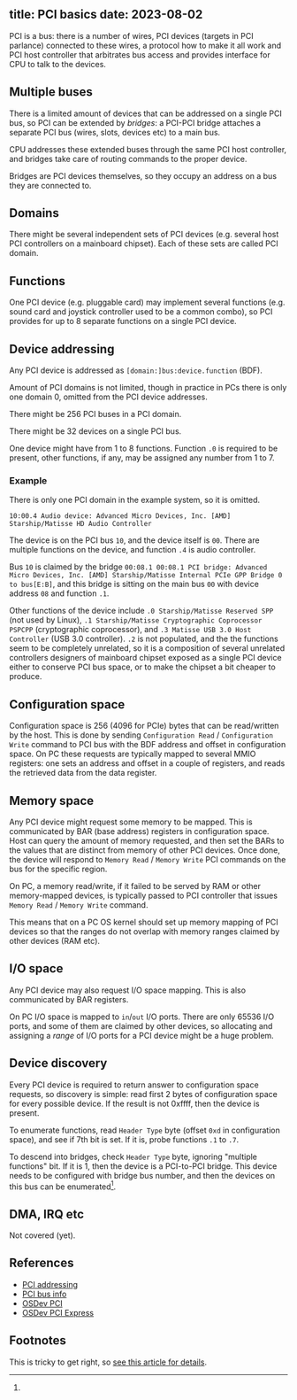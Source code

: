 title: PCI basics
date: 2023-08-02
----
PCI is a bus: there is a number of wires, PCI devices (targets in PCI parlance)
connected to these wires, a protocol how to make it all work and PCI
host controller that arbitrates bus access and provides interface for
CPU to talk to the devices.

## Multiple buses

There is a limited amount of devices that can be addressed on a single
PCI bus, so PCI can be extended by _bridges_: a PCI-PCI bridge attaches
a separate PCI bus (wires, slots, devices etc) to a main bus.

CPU addresses these extended buses through the same PCI host controller,
and bridges take care of routing commands to the proper device.

Bridges are PCI devices themselves, so they occupy an address on a
bus they are connected to.

## Domains

There might be several independent sets of PCI devices (e.g. several host
PCI controllers on a mainboard chipset). Each of these sets are called
PCI domain.

## Functions

One PCI device (e.g. pluggable card) may implement several functions
(e.g. sound card and joystick controller used to be a common combo),
so PCI provides for up to 8 separate functions on a single PCI device.

## Device addressing

Any PCI device is addressed as `[domain:]bus:device.function` (BDF).

Amount of PCI domains is not limited, though in practice in PCs there
is only one domain 0, omitted from the PCI device addresses.

There might be 256 PCI buses in a PCI domain.

There might be 32 devices on a single PCI bus.

One device might have from 1 to 8 functions. Function `.0` is required to
be present, other functions, if any, may be assigned any number from 1 to 7.

### Example

There is only one PCI domain in the example system, so it is omitted.

`10:00.4 Audio device: Advanced Micro Devices, Inc. [AMD] Starship/Matisse HD Audio Controller`

The device is on the PCI bus `10`, and the device itself is `00`. There are multiple functions
on the device, and function `.4` is audio controller.

Bus `10` is claimed by the bridge `00:08.1 00:08.1 PCI bridge: Advanced Micro Devices, Inc. [AMD] Starship/Matisse Internal PCIe GPP Bridge 0 to bus[E:B]`,
and this bridge is sitting on the main bus `00` with device address `08` and function `.1`.

Other functions of the device include `.0 Starship/Matisse Reserved SPP` (not used by Linux),
`.1 Starship/Matisse Cryptographic Coprocessor PSPCPP` (cryptographic coprocessor),
and `.3 Matisse USB 3.0 Host Controller` (USB 3.0 controller). `.2` is not populated,
and the the functions seem to be completely unrelated, so it is a composition of several
unrelated controllers designers of mainboard chipset exposed as a single PCI device either to
conserve PCI bus space, or to make the chipset a bit cheaper to produce.

## Configuration space

Configuration space is 256 (4096 for PCIe) bytes that can be read/written by the host.
This is done by sending `Configuration Read` / `Configuration Write` command to PCI bus
with the BDF address and offset in configuration space. On PC these requests are typically
mapped to several MMIO registers: one sets an address and offset in a couple of registers,
and reads the retrieved data from the data register.

## Memory space

Any PCI device might request some memory to be mapped. This is communicated by BAR
(base address) registers in configuration space. Host can query the amount of memory
requested, and then set the BARs to the values that are distinct from memory of other
PCI devices. Once done, the device will respond to `Memory Read` / `Memory Write`
PCI commands on the bus for the specific region.

On PC, a memory read/write, if it failed to be served by RAM or other memory-mapped devices,
is typically passed to PCI controller that issues `Memory Read` / `Memory Write` command.

This means that on a PC OS kernel should set up memory mapping of PCI devices so that the
ranges do not overlap with memory ranges claimed by other devices (RAM etc).

## I/O space

Any PCI device may also request I/O space mapping. This is also communicated by BAR registers.

On PC I/O space is mapped to `in`/`out` I/O ports. There are only 65536 I/O ports, and some
of them are claimed by other devices, so allocating and assigning a _range_ of I/O ports for
a PCI device might be a huge problem.

## Device discovery

Every PCI device is required to return answer to configuration space requests, so discovery
is simple: read first 2 bytes of configuration space for every possible device.
If the result is not 0xffff, then the device is present.

To enumerate functions, read `Header Type` byte (offset `0xd` in configuration space), and
see if 7th bit is set. If it is, probe functions `.1` to `.7`.

To descend into bridges, check `Header Type` byte, ignoring "multiple functions" bit. If it is
1, then the device is a PCI-to-PCI bridge. This device needs to be configured with bridge bus
number, and then the devices on this bus can be enumerated[^bus-config].

## DMA, IRQ etc

Not covered (yet).

## References

- [PCI addressing](https://stackoverflow.com/questions/49050847/how-is-pci-segmentdomain-related-to-multiple-host-bridgesor-root-bridges/49090341#49090341)
- [PCI bus info](https://www.waste.org/~winkles/hardware/pci.htm)
- [OSDev PCI](https://wiki.osdev.org/PCI)
- [OSDev PCI Express](https://wiki.osdev.org/PCI_Express)

## Footnotes

[^bus-config]:
  This is tricky to get right, so [see this article for details](https://www.science.unitn.it/~fiorella/guidelinux/tlk/node76.html).
